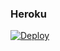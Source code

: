 ### Heroku
[![Deploy](https://www.herokucdn.com/deploy/button.svg)](https://heroku.com/deploy?template=https://github.com/Gamer087/BotPrivado)
